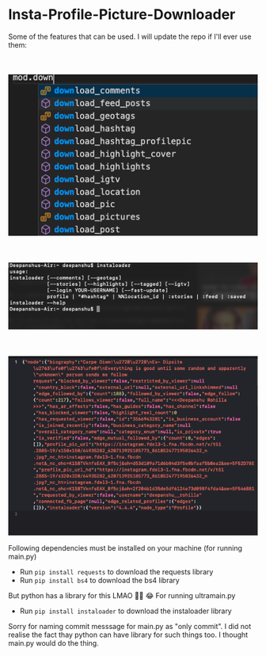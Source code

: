 # Insta-Profile-Picture-Downloader

Some of the features that can be used. I will update the repo if I'll ever use them:
</br> </br> </br> </br>
![](features.png)
</br> </br> </br> </br>
![](instaloaderOutput.png)
</br> </br> </br> </br>
![](myJSONData.png)


Following dependencies must be installed on your machine (for running main.py)
- Run `pip install requests` to download the requests library
- Run `pip install bs4` to download the bs4 library


But python has a library for this LMAO 🤦‍♂️   😂
For running ultramain.py
- Run `pip install instaloader` to download the instaloader library 

Sorry for naming commit messsage for main.py as "only commit". I did not realise the fact thay python can have library for such things too. I thought main.py would do the thing.

